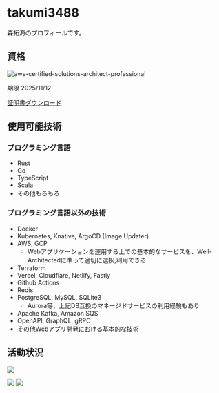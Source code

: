 # takumi3488

森拓海のプロフィールです。

## 資格

![aws-certified-solutions-architect-professional](https://user-images.githubusercontent.com/51111242/201689314-25a89fd7-09a9-4a26-b5a7-1bd667ff7071.png)

期限 2025/11/12

[証明書ダウンロード](https://github.com/takumi3488/takumi3488/files/10004011/AWS.Certified.Solutions.Architect.-.Professional.certificate.pdf)

## 使用可能技術

### プログラミング言語

- Rust
- Go
- TypeScript
- Scala
- その他もろもろ

### プログラミング言語以外の技術

- Docker
- Kubernetes, Knative, ArgoCD (Image Updater)
- AWS, GCP
  - Webアプリケーションを運用する上での基本的なサービスを、Well-Architectedに準って適切に選択,利用できる
- Terraform
- Vercel, Cloudflare, Netlify, Fastly
- Github Actions
- Redis
- PostgreSQL, MySQL, SQLite3
  - Aurora等、上記DB互換のマネージドサービスの利用経験もあり
- Apache Kafka, Amazon SQS
- OpenAPI, GraphQL, gRPC
- その他Webアプリ開発における基本的な技術

## 活動状況

![](http://github-profile-summary-cards.vercel.app/api/cards/profile-details?username=takumi3488&theme=tokyonight)

![](http://github-profile-summary-cards.vercel.app/api/cards/repos-per-language?username=takumi3488&theme=tokyonight)
![](http://github-profile-summary-cards.vercel.app/api/cards/most-commit-language?username=takumi3488&theme=tokyonight)
